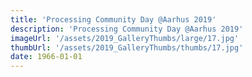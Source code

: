 ```yaml
---
title: 'Processing Community Day @Aarhus 2019'
description: 'Processing Community Day @Aarhus 2019'
imageUrl: '/assets/2019_GalleryThumbs/large/17.jpg'
thumbUrl: '/assets/2019_GalleryThumbs/thumbs/17.jpg'
date: 1966-01-01
---
```

